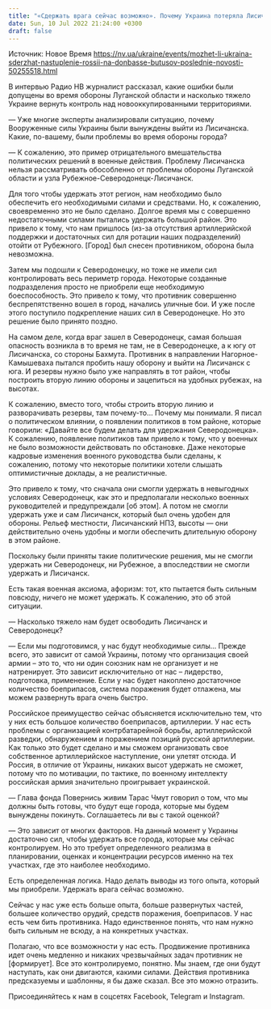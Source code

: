 ```yaml
---
title: "«Сдержать врага сейчас возможно». Почему Украина потеряла Лисичанск и готовиться ли к захвату Россией других городов — интервью с Бутусовым"
date: Sun, 10 Jul 2022 21:24:00 +0300
draft: false
---
```

Источник: Новое Время https://nv.ua/ukraine/events/mozhet-li-ukraina-sderzhat-nastuplenie-rossii-na-donbasse-butusov-poslednie-novosti-50255518.html


В интервью Радио НВ журналист рассказал, какие ошибки были допущены во время обороны Луганской области и насколько тяжело Украине вернуть контроль над новооккупированными территориями.

— Уже многие эксперты анализировали ситуацию, почему Вооруженные силы Украины были вынуждены выйти из Лисичанска. Какие, по-вашему, были проблемы во время обороны города?

— К сожалению, это пример отрицательного вмешательства политических решений в военные действия. Проблему Лисичанска нельзя рассматривать обособленно от проблемы обороны Луганской области и узла Рубежное-Северодонецк-Лисичанск.

Для того чтобы удержать этот регион, нам необходимо было обеспечить его необходимыми силами и средствами. Но, к сожалению, своевременно это не было сделано. Долгое время мы с совершенно недостаточными силами пытались удержать большой район. Это привело к тому, что нам пришлось (из-за отсутствия артиллерийской поддержки и достаточных сил для ротации наших подразделений) отойти от Рубежного. [Город] был снесен противником, оборона была невозможна.

Затем мы подошли к Северодонецку, но тоже не имели сил контролировать весь периметр города. Некоторые созданные подразделения просто не приобрели еще необходимую боеспособность. Это привело к тому, что противник совершенно беспрепятственно вошел в город, начались уличные бои. И уже после этого поступило подкрепление наших сил в Северодонецке. Но это решение было принято поздно.

На самом деле, когда враг зашел в Северодонецк, самая большая опасность возникла в то время не там, не в Северодонецке, а к югу от Лисичанска, со стороны Бахмута. Противник в направлении Нагорное-Камышеваха пытался пробить нашу оборону и выйти на Лисичанск с юга. И резервы нужно было уже направлять в тот район, чтобы построить вторую линию обороны и зацепиться на удобных рубежах, на высотах.

К сожалению, вместо того, чтобы строить вторую линию и разворачивать резервы, там почему-то… Почему мы понимали. Я писал о политическом влиянии, о появлении политиков в том районе, которые говорили: «Давайте все будем делать для удержания Северодонецка». К сожалению, появление политиков там привело к тому, что у военных не было возможности действовать по обстановке. Даже некоторые кадровые изменения военного руководства были сделаны, к сожалению, потому что некоторые политики хотели слышать оптимистичные доклады, а не реалистичные.

Это привело к тому, что сначала они смогли удержать в невыгодных условиях Северодонецк, как это и предполагали несколько военных руководителей и предупреждали [об этом]. А потом не смогли удержать уже и сам Лисичанск, который был очень удобен для обороны. Рельеф местности, Лисичанский НПЗ, высоты — они действительно очень удобны и могли обеспечить длительную оборону в этом районе.

Поскольку были приняты такие политические решения, мы не смогли удержать ни Северодонецк, ни Рубежное, а впоследствии не смогли удержать и Лисичанск.

Есть такая военная аксиома, афоризм: тот, кто пытается быть сильным повсюду, ничего не может удержать. К сожалению, это об этой ситуации.

— Насколько тяжело нам будет освободить Лисичанск и Северодонецк?

— Если мы подготовимся, у нас будут необходимые силы... Прежде всего, это зависит от самой Украины, потому что организация своей армии – это то, что ни один союзник нам не организует и не натренирует. Это зависит исключительно от нас – лидерство, подготовка, применение. Если у нас будет накоплено достаточное количество боеприпасов, система поражения будет отлажена, мы можем развернуть врага очень быстро.

Российское преимущество сейчас объясняется исключительно тем, что у них есть большое количество боеприпасов, артиллерии. У нас есть проблемы с организацией контрбатарейной борьбы, артиллерийской разведки, обнаружением и поражением позиций русской артиллерии. Как только это будет сделано и мы сможем организовать свое собственное артиллерийское наступление, они улетят отсюда. И Россия, в отличие от Украины, никаких высот удержать не сможет, потому что по мотивации, по тактике, по военному интеллекту российская армия значительно проигрывает украинской.

— Глава фонда Повернись живим Тарас Чмут говорил о том, что мы должны быть готовы, что будут еще города, которые мы будем вынуждены покинуть. Соглашаетесь ли вы с такой оценкой?

— Это зависит от многих факторов. На данный момент у Украины достаточно сил, чтобы удержать все города, которые мы сейчас контролируем. Но это требует определенного реализма в планировании, оценках и концентрации ресурсов именно на тех участках, где это наиболее необходимо.

Есть определенная логика. Надо делать выводы из того опыта, который мы приобрели. Удержать врага сейчас возможно.

Сейчас у нас уже есть больше опыта, больше развернутых частей, большее количество орудий, средств поражения, боеприпасов. У нас есть чем бить противника. Надо единственное понять, что нам нужно быть сильным не всюду, а на конкретных участках.

Полагаю, что все возможности у нас есть. Продвижение противника идет очень медленно и никаких чрезвычайных задач противник не [формирует]. Все это контролируемо, понятно. Мы знаем, где они будут наступать, как они двигаются, какими силами. Действия противника предсказуемы и шаблонны, я бы даже сказал. Все это можно отразить.

Присоединяйтесь к нам в соцсетях Facebook, Telegram и Instagram.
